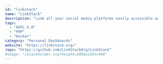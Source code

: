```yaml
---
id: "linkstack"
name: "LinkStack"
description: "Link all your social media platforms easily accessible on one page, customizable through an intuitive, easy to use user/admin interface (alternative to Linktree and Manylink)."
tags:
  - "AGPL-3.0"
  - "PHP"
  - "Docker"
category: "Personal Dashboards"
website: "https://linkstack.org/"
repo: "https://github.com/LinkStackOrg/LinkStack"
#image: "/placeholder.svg?height=300&width=400"
---
```



